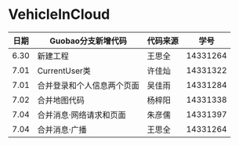# VehicleInCloud
日期|Guobao分支新增代码        |代码来源|学号
----|--------------------------|--------|----
6.30|新建工程                  |王思全  |14331264
7.01|CurrentUser类             |许佳灿  |14331322
7.01|合并登录和个人信息两个页面|吴佳雨  |14331284
7.02|合并地图代码              |杨梓阳  |14331338
7.04|合并消息·网络请求和页面   |朱彦儒  |14331397
7.04|合并消息·广播             |王思全  |14331264

